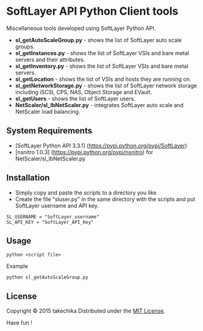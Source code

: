 SoftLayer API Python Client tools
=================================

Miscellaneous tools developed using SoftLayer Python API.

- **sl_getAutoScaleGroup.py** - shows the list of SoftLayer auto scale groups.
- **sl_getInstances.py** - shows the list of SoftLayer VSIs and bare metal servers and their attributes.
- **sl_getInventory.py** - shows the list of SoftLayer VSIs and bare metal servers.
- **sl_getLocation** - shows the list of VSIs and hosts they are running on.
- **sl_getNetworkStorage.py** - shows the list of SoftLayer network storage including iSCSI, CPS, NAS, Object Storage and EVault.
- **sl_getUsers** - shows the list of SoftLayer users.
- **NetScaler/sl_lbNetScaler.py** - integrates SoftLayer auto scale and NetScaler load balancing.


System Requirements
-------------------

- [SoftLayer Python API 3.3.1] (https://pypi.python.org/pypi/SoftLayer)
- [nsnitro 1.0.3] (https://pypi.python.org/pypi/nsnitro) for NetScaler/sl_lbNetScaler.py


Installation
------------

- Simply copy and paste the scripts to a directory you like
- Create the file "sluser.py" in the same directory with the scripts and put SoftLayer username and API key.

```
SL_USERNAME = "SoftLayer_username"
SL_API_KEY = "SoftLayer_API_Key"
```


Usage
-----

```
python <script file>
```

Example

```
python sl_getAutoScaleGroup.py
```


License 
-------
Copyright &copy; 2015 takechika
Distributed under the [MIT License][mit].

[MIT]: http://www.opensource.org/licenses/mit-license.php

Have fun !
